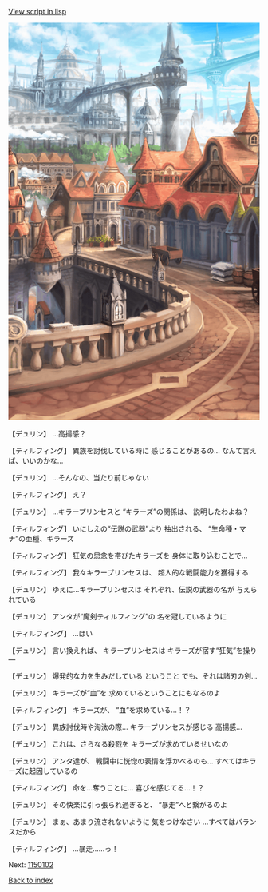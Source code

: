 [View script in lisp](../scripts/1150101.txt)

![town.png](../images/backgrounds/town.png)

【デュリン】
…高揚感？

【ティルフィング】
異族を討伐している時に
感じることがあるの…
なんて言えば、いいのかな…

【デュリン】
…そんなの、当たり前じゃない

【ティルフィング】
え？

【デュリン】
…キラープリンセスと
“キラーズ”の関係は、
説明したわよね？

【ティルフィング】
いにしえの“伝説の武器”より
抽出される、
“生命種・マナ”の亜種、キラーズ

【ティルフィング】
狂気の思念を帯びたキラーズを
身体に取り込むことで…

【ティルフィング】
我々キラープリンセスは、
超人的な戦闘能力を獲得する

【デュリン】
ゆえに…キラープリンセスは
それぞれ、伝説の武器の名が
与えられている

【デュリン】
アンタが“魔剣ティルフィング”の
名を冠しているように

【ティルフィング】
…はい

【デュリン】
言い換えれば、
キラープリンセスは
キラーズが宿す“狂気”を操り―

【デュリン】
爆発的な力を生みだしている
ということ
でも、それは諸刃の剣…

【デュリン】
キラーズが“血”を
求めているということにもなるのよ

【ティルフィング】
キラーズが、
“血“を求めている…！？

【デュリン】
異族討伐時や淘汰の際…
キラープリンセスが感じる
高揚感…

【デュリン】
これは、さらなる殺戮を
キラーズが求めているせいなの

【デュリン】
アンタ達が、
戦闘中に恍惚の表情を浮かべるのも…
すべてはキラーズに起因しているの

【ティルフィング】
命を…奪うことに…
喜びを感じてる…！？

【デュリン】
その快楽に引っ張られ過ぎると、
“暴走”へと繋がるのよ

【デュリン】
まぁ、あまり流されないように
気をつけなさい
…すべてはバランスだから

【ティルフィング】
…暴走……っ！

Next: [1150102](1150102.md)

[Back to index](index.md)

